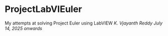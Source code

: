 # ProjectLabVIEuler
My attempts at solving Project Euler using LabVIEW
_K. Vjayanth Reddy_
_July 14, 2025 onwards_
